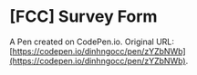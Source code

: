 # [FCC] Survey Form

A Pen created on CodePen.io. Original URL: [https://codepen.io/dinhngocc/pen/zYZbNWb](https://codepen.io/dinhngocc/pen/zYZbNWb).

